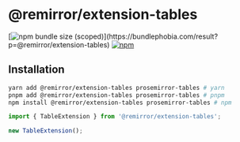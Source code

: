 # @remirror/extension-tables

[![npm bundle size (scoped)](https://img.shields.io/bundlephobia/minzip/@remirror/extension-tables.svg?)](https://bundlephobia.com/result?p=@remirror/extension-tables)
[![npm](https://img.shields.io/npm/dm/@remirror/extension-tables.svg?&logo=npm)](https://www.npmjs.com/package/@remirror/extension-tables)

## Installation

```bash
yarn add @remirror/extension-tables prosemirror-tables # yarn
pnpm add @remirror/extension-tables prosemirror-tables # pnpm
npm install @remirror/extension-tables prosemirror-tables # npm
```

```ts
import { TableExtension } from '@remirror/extension-tables';

new TableExtension();
```

